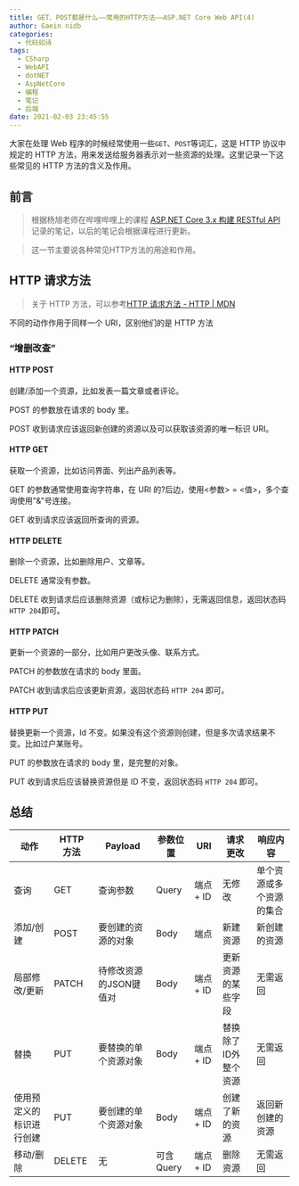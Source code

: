 ```yaml
---
title: GET、POST都是什么——常用的HTTP方法——ASP.NET Core Web API(4)
author: Gaein nidb
categories:
  - 代码如诗
tags:
  - CSharp
  - WebAPI
  - dotNET
  - AspNetCore
  - 编程
  - 笔记
  - 后端
date: 2021-02-03 23:45:55
---
```


大家在处理 Web 程序的时候经常使用一些`GET`、`POST`等词汇，这是 HTTP 协议中规定的 HTTP 方法，用来发送给服务器表示对一些资源的处理。这里记录一下这些常见的 HTTP 方法的含义及作用。

## 前言

> 根据杨旭老师在哔哩哔哩上的课程 [ASP.NET Core 3.x 构建 RESTful API](https://www.bilibili.com/video/BV1XJ411q7yy) 记录的笔记，以后的笔记会根据课程进行更新。

> 这一节主要说各种常见HTTP方法的用途和作用。

## HTTP 请求方法

> 关于 HTTP 方法，可以参考[HTTP 请求方法 - HTTP | MDN](https://developer.mozilla.org/zh-CN/docs/Web/HTTP/Methods)

不同的动作作用于同样一个 URI，区别他们的是 HTTP 方法

### “增删改查”

#### HTTP POST

创建/添加一个资源，比如发表一篇文章或者评论。

POST 的参数放在请求的 body 里。

POST 收到请求应该返回新创建的资源以及可以获取该资源的唯一标识 URI。

#### HTTP GET

获取一个资源，比如访问界面、列出产品列表等。

GET 的参数通常使用查询字符串，在 URI 的?后边，使用<参数> = <值>，多个查询使用"&"号连接。

GET 收到请求应该返回所查询的资源。

#### HTTP DELETE

删除一个资源，比如删除用户、文章等。

DELETE 通常没有参数。

DELETE 收到请求后应该删除资源（或标记为删除），无需返回信息，返回状态码`HTTP 204`即可。

#### HTTP PATCH

更新一个资源的一部分，比如用户更改头像、联系方式。

PATCH 的参数放在请求的 body 里面。

PATCH 收到请求后应该更新资源，返回状态码 `HTTP 204` 即可。

#### HTTP PUT

替换更新一个资源，Id 不变。如果没有这个资源则创建，但是多次请求结果不变。比如过户某账号。

PUT 的参数放在请求的 body 里，是完整的对象。

PUT 收到请求后应该替换资源但是 ID 不变，返回状态码 `HTTP 204` 即可。

## 总结

| 动作 | HTTP 方法 | Payload | 参数位置 | URI | 请求更改 | 响应内容 |
| ---- | --------- | ------- | -------- | --- | -------- | -------- |
| 查询 | GET | 查询参数 | Query | 端点 + ID | 无修改 | 单个资源或多个资源的集合 |
| 添加/创建 | POST | 要创建的资源的对象 | Body | 端点 | 新建资源 | 新创建的资源 |
| 局部修改/更新 | PATCH | 待修改资源的JSON键值对 | Body | 端点 + ID | 更新资源的某些字段 | 无需返回 |
| 替换 | PUT | 要替换的单个资源对象 | Body | 端点 + ID | 替换除了ID外整个资源 | 无需返回 |
| 使用预定义的标识进行创建 | PUT | 要创建的单个资源对象 | Body | 端点 + ID | 创建了新的资源 | 返回新创建的资源 |
| 移动/删除 | DELETE | 无 | 可含Query | 端点 + ID | 删除资源 | 无需返回 |